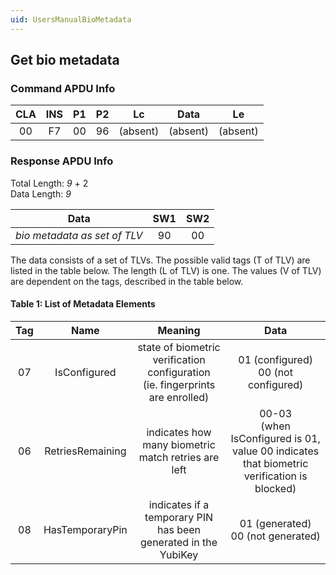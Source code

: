 ```yaml
---
uid: UsersManualBioMetadata
---
```


<!-- Copyright 2024 Yubico AB

Licensed under the Apache License, Version 2.0 (the "License");
you may not use this file except in compliance with the License.
You may obtain a copy of the License at

    http://www.apache.org/licenses/LICENSE-2.0

Unless required by applicable law or agreed to in writing, software
distributed under the License is distributed on an "AS IS" BASIS,
WITHOUT WARRANTIES OR CONDITIONS OF ANY KIND, either express or implied.
See the License for the specific language governing permissions and
limitations under the License. -->

## Get bio metadata

### Command APDU Info

| CLA | INS | P1 | P2 |    Lc    |   Data   |    Le    | 
|:---:|:---:|:--:|:--:|:--------:|:--------:|:--------:|
| 00  | F7  | 00 | 96 | (absent) | (absent) | (absent) |

### Response APDU Info

Total Length: *9* + 2\
Data Length: *9*

|             Data             | SW1 | SW2 |
|:----------------------------:|:---:|:---:|
| *bio metadata as set of TLV* | 90  | 00  |

The data consists of a set of TLVs. The possible valid tags (T of TLV) are listed in the
table below. The length (L of TLV) is one. The values (V of TLV) are dependent on the tags,
described in the table below.

#### Table 1: List of Metadata Elements

| Tag |       Name       |                                      Meaning                                       |                                              Data                                              |
|:---:|:----------------:|:----------------------------------------------------------------------------------:|:----------------------------------------------------------------------------------------------:|
| 07  |   IsConfigured   | state of biometric verification configuration<br/> (ie. fingerprints are enrolled) |                            01 (configured)<br/> 00 (not configured)                            |
| 06  | RetriesRemaining |                indicates how many biometric match retries are left                 | 00-03<br/>(when IsConfigured is 01, value 00 indicates that biometric verification is blocked) |
| 08  | HasTemporaryPin  |           indicates if a temporary PIN has been generated in the YubiKey           |                             01 (generated)<br/>00 (not generated)                              |

